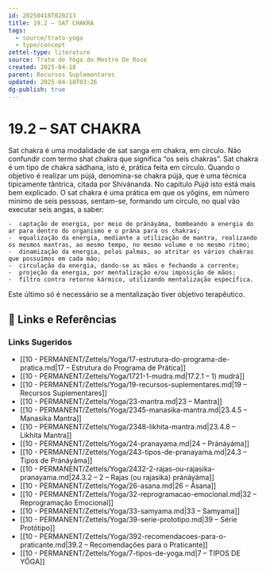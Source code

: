 ```yaml
---
id: 20250418T020213
title: 19.2 – SAT CHAKRA
tags:
  - source/trato-yoga
  - type/concept
zettel-type: literature
source: Trato de Yôga do Mestre De Rose
created: 2025-04-18
parent: Recursos Suplementares
updated: 2025-04-18T03:26
dg-publish: true
---
```


# 19.2 – SAT CHAKRA

Sat chakra é uma modalidade de sat sanga em chakra, em círculo. Não confundir com termo shat chakra que significa “os seis chakras”. Sat chakra é um tipo de chakra sádhana, isto é, prática feita em círculo. Quando o objetivo é realizar um pújá, denomina-se chakra pújá, que é uma técnica tipicamente tântrica, citada por Shivánanda. No capítulo *Pújá* isto está mais bem explicado. O sat chakra é uma prática em que os yôgins, em número mínimo de seis pessoas, sentam-se, formando um círculo, no qual vão executar seis angas, a saber:

    -  captação de energia, por meio de pránáyáma, bombeando a energia do ar para dentro do organismo e o prána para os chakras;
    -  equalização da energia, mediante a utilização de mantra, realizando os mesmos mantras, ao mesmo tempo, no mesmo volume e no mesmo ritmo;
    -  dinamização da energia, pelas palmas, ao atritar os vários chakras que possuímos em cada mão;
    -  circulação da energia, dando-se as mãos e fechando a corrente;
    -  projeção da energia, por mentalização e/ou imposição de mãos;
    -  filtro contra retorno kármico, utilizando mentalização específica.

Este último só é necessário se a mentalização tiver objetivo terapêutico.

## 🔗 Links e Referências











### Links Sugeridos

- [[10 - PERMANENT/Zettels/Yoga/17-estrutura-do-programa-de-pratica.md\|17 – Estrutura do Programa de Prática]]
- [[10 - PERMANENT/Zettels/Yoga/1721-1-mudra.md\|17.2.1 – 1) mudrá]]
- [[10 - PERMANENT/Zettels/Yoga/19-recursos-suplementares.md\|19 – Recursos Suplementares]]
- [[10 - PERMANENT/Zettels/Yoga/23-mantra.md\|23 – Mantra]]
- [[10 - PERMANENT/Zettels/Yoga/2345-manasika-mantra.md\|23.4.5 – Manasika Mantra]]
- [[10 - PERMANENT/Zettels/Yoga/2348-likhita-mantra.md\|23.4.8 – Likhita Mantra]]
- [[10 - PERMANENT/Zettels/Yoga/24-pranayama.md\|24 – Pránáyáma]]
- [[10 - PERMANENT/Zettels/Yoga/243-tipos-de-pranayama.md\|24.3 – Tipos de Pránáyáma]]
- [[10 - PERMANENT/Zettels/Yoga/2432-2-rajas-ou-rajasika-pranayama.md\|24.3.2 – 2 – Rajas (ou rajasika) pránáyáma]]
- [[10 - PERMANENT/Zettels/Yoga/26-asana.md\|26 – Ásana]]
- [[10 - PERMANENT/Zettels/Yoga/32-reprogramacao-emocional.md\|32 – Reprogramação Emocional]]
- [[10 - PERMANENT/Zettels/Yoga/33-samyama.md\|33 – Samyama]]
- [[10 - PERMANENT/Zettels/Yoga/39-serie-prototipo.md\|39 – Série Protótipo]]
- [[10 - PERMANENT/Zettels/Yoga/392-recomendacoes-para-o-praticante.md\|39.2 – Recomendações para o Praticante]]
- [[10 - PERMANENT/Zettels/Yoga/7-tipos-de-yoga.md\|7 – TIPOS DE YÔGA]]